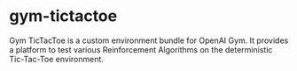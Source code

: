 # gym-tictactoe
 Gym TicTacToe is a custom environment bundle for OpenAI Gym. It provides a platform to test various Reinforcement Algorithms on the deterministic Tic-Tac-Toe environment. 
